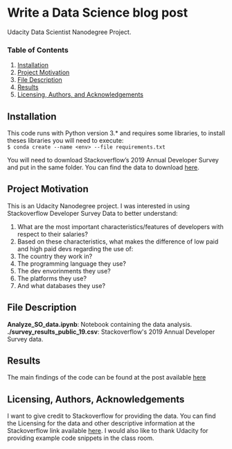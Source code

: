 # Write a Data Science blog post
Udacity Data Scientist Nanodegree Project.

### Table of Contents

1. [Installation](#installation)
2. [Project Motivation](#motivation)
3. [File Description](#files)
4. [Results](#results)
5. [Licensing, Authors, and Acknowledgements](#licensing)

## Installation <a name="installation"></a>

This code runs with Python version 3.* and requires some libraries, to install theses libraries you will need to execute: </br>
` $ conda create --name <env> --file requirements.txt `

You will need to download Stackoverflow’s 2019 Annual Developer Survey and put in the same folder. You can find the data to download [here](https://insights.stackoverflow.com/survey). </br>


## Project Motivation <a name="motivation"></a>

This is an Udacity Nanodegree project. I was interested in using Stackoverflow Developer Survey Data to better understand:</br>
1. What are the most important characteristics/features of developers with respect to their salaries? </br>
2. Based on these characteristics, what makes the difference of low paid and high paid devs regarding the use of: </br>
3. The country they work in?
4. The programming language they use?
5. The dev envorinments they use?
6. The platforms they use?
7. And what databases they use? </br>

## File Description <a name="files"></a>

**Analyze_SO_data.ipynb**: Notebook containing the data analysis. </br>
**./survey_results_public_19.csv**: Stackoverflow's 2019 Annual Developer Survey data. </br>

## Results <a name="results"></a>
The main findings of the code can be found at the post available [here](https://medium.com/@c0knaak/how-to-increase-your-salary-as-a-developer-55b38509fa5f)

## Licensing, Authors, Acknowledgements<a name="licensing"></a>
I want to give credit to Stackoverflow for providing the data. 
You can find the Licensing for the data and other descriptive information at the Stackoverflow link available [here](https://insights.stackoverflow.com/survey).
I would also like to thank Udacity for providing example code snippets in the class room.